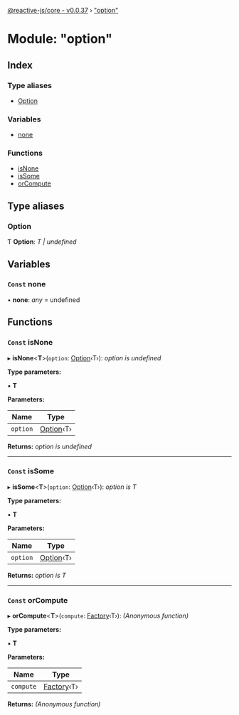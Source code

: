 [@reactive-js/core - v0.0.37](../README.md) › ["option"](_option_.md)

# Module: "option"

## Index

### Type aliases

* [Option](_option_.md#option)

### Variables

* [none](_option_.md#const-none)

### Functions

* [isNone](_option_.md#const-isnone)
* [isSome](_option_.md#const-issome)
* [orCompute](_option_.md#const-orcompute)

## Type aliases

###  Option

Ƭ **Option**: *T | undefined*

## Variables

### `Const` none

• **none**: *any* = undefined

## Functions

### `Const` isNone

▸ **isNone**<**T**>(`option`: [Option](_option_.md#option)‹T›): *option is undefined*

**Type parameters:**

▪ **T**

**Parameters:**

Name | Type |
------ | ------ |
`option` | [Option](_option_.md#option)‹T› |

**Returns:** *option is undefined*

___

### `Const` isSome

▸ **isSome**<**T**>(`option`: [Option](_option_.md#option)‹T›): *option is T*

**Type parameters:**

▪ **T**

**Parameters:**

Name | Type |
------ | ------ |
`option` | [Option](_option_.md#option)‹T› |

**Returns:** *option is T*

___

### `Const` orCompute

▸ **orCompute**<**T**>(`compute`: [Factory](_functions_.md#factory)‹T›): *(Anonymous function)*

**Type parameters:**

▪ **T**

**Parameters:**

Name | Type |
------ | ------ |
`compute` | [Factory](_functions_.md#factory)‹T› |

**Returns:** *(Anonymous function)*
